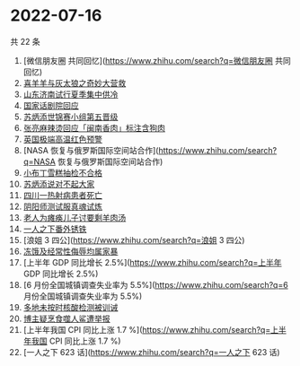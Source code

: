 # 2022-07-16

共 22 条

<!-- BEGIN ZHIHUSEARCH -->
<!-- 最后更新时间 Sat Jul 16 2022 18:10:22 GMT+0800 (China Standard Time) -->
1. [微信朋友圈 共同回忆](https://www.zhihu.com/search?q=微信朋友圈 共同回忆)
1. [喜羊羊与灰太狼之奇妙大营救](https://www.zhihu.com/search?q=喜羊羊与灰太狼之奇妙大营救)
1. [山东济南试行夏季集中供冷](https://www.zhihu.com/search?q=山东济南试行夏季集中供冷)
1. [国家话剧院回应](https://www.zhihu.com/search?q=国家话剧院回应)
1. [苏炳添世锦赛小组第五晋级](https://www.zhihu.com/search?q=苏炳添世锦赛小组第五晋级)
1. [张亮麻辣烫回应「闽南香肉」标注含狗肉](https://www.zhihu.com/search?q=张亮麻辣烫回应「闽南香肉」标注含狗肉)
1. [英国极端高温红色预警](https://www.zhihu.com/search?q=英国极端高温红色预警)
1. [NASA 恢复与俄罗斯国际空间站合作](https://www.zhihu.com/search?q=NASA 恢复与俄罗斯国际空间站合作)
1. [小布丁雪糕抽检不合格](https://www.zhihu.com/search?q=小布丁雪糕抽检不合格)
1. [苏炳添说对不起大家](https://www.zhihu.com/search?q=苏炳添说对不起大家)
1. [四川一热射病患者死亡](https://www.zhihu.com/search?q=四川一热射病患者死亡)
1. [阴阳师测试服真魂试炼](https://www.zhihu.com/search?q=阴阳师测试服真魂试炼)
1. [老人为瘫痪儿子讨要剩羊肉汤](https://www.zhihu.com/search?q=老人为瘫痪儿子讨要剩羊肉汤)
1. [一人之下番外锈铁](https://www.zhihu.com/search?q=一人之下番外锈铁)
1. [浪姐 3 四公](https://www.zhihu.com/search?q=浪姐 3 四公)
1. [冻饿及经常性侮辱均属家暴](https://www.zhihu.com/search?q=冻饿及经常性侮辱均属家暴)
1. [上半年 GDP 同比增长 2.5%](https://www.zhihu.com/search?q=上半年 GDP 同比增长 2.5%)
1. [6 月份全国城镇调查失业率为 5.5%](https://www.zhihu.com/search?q=6 月份全国城镇调查失业率为 5.5%)
1. [多地未按时核酸检测被训诫](https://www.zhihu.com/search?q=多地未按时核酸检测被训诫)
1. [博主疑烹食噬人鲨遭举报](https://www.zhihu.com/search?q=博主疑烹食噬人鲨遭举报)
1. [上半年我国 CPI 同比上涨 1.7 %](https://www.zhihu.com/search?q=上半年我国 CPI 同比上涨 1.7 %)
1. [一人之下 623 话](https://www.zhihu.com/search?q=一人之下 623 话)
<!-- END ZHIHUSEARCH -->
